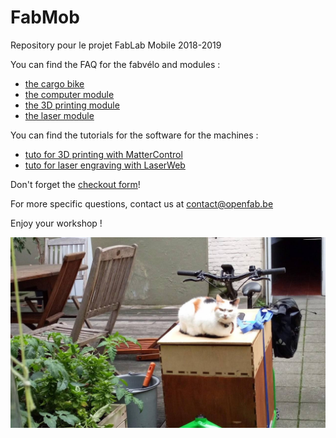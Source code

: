 # FabMob
Repository pour le projet FabLab Mobile 2018-2019

You can find the FAQ for the fabvélo and modules :
- [the cargo bike](https://github.com/openfab-lab/FabMob/blob/master/FAQ/FAQ_cargobike.md)
- [the computer module](https://github.com/openfab-lab/FabMob/blob/master/FAQ/FAQ_computers-module.md)
- [the 3D printing module](https://github.com/openfab-lab/FabMob/blob/master/FAQ/FAQ_3Dprinting-module.md)
- [the laser module](https://github.com/openfab-lab/FabMob/blob/master/FAQ/FAQ_laser_module.md)

You can find the tutorials for the software for the machines :
- [tuto for 3D printing with MatterControl](https://github.com/openfab-lab/FabMob/blob/master/Tutos%20software/MatterControl.md)
- [tuto for laser engraving with LaserWeb](https://github.com/openfab-lab/FabMob/blob/master/Tutos%20software/LaserWeb.md)

Don't forget the [checkout form](https://framaforms.org/checkout-fabvelo-1549300778)!

For more specific questions, contact us at contact@openfab.be

Enjoy your workshop !

![alt text](https://github.com/openfab-lab/FabMob/blob/master/FAQ/fabvelo_Vicky.jpg)
